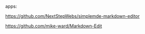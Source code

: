 apps:

https://github.com/NextStepWebs/simplemde-markdown-editor

https://github.com/mike-ward/Markdown-Edit
